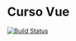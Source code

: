 # Curso Vue
[![Build Status](https://travis-ci.org/gustavocarvalhoti/Vue.svg?branch=master)](https://travis-ci.org/gustavocarvalhoti/Vue)
